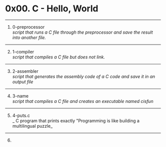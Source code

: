 # 0x00. C - Hello, World
---
1. 0-preprocessor </br>
_script that runs a C file through the preprocessor and save the result into another file._
---
2. 1-compiler </br>
_script that compiles a C file but does not link._
---
3. 2-assembler </br>
_script that generates the assembly code of a C code and save it in an output file_
---
4. 3-name </br>
_script that compiles a C file and creates an executable named cisfun_
---
5. 4-puts.c </br>
_ C program that prints exactly "Programming is like building a multilingual puzzle_
---
6.
